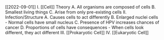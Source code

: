 [[2022-09-01]]
I. [[Cell]] Theory
	A. All organisms are composed of cells
	B. Smallest living things
	C. Arise from only pre-existing cells
II. Infection/Structure
	A. Causes cells to act differently
	B. Enlarged nuclei cells
		- Normal cells have small nucleus
	C. Presence of HPV increases chances of cancer
	D. Proportions of cells have consequences
		- When cells look different, they act different
III. [[Prokaryotic Cell]]
IV. [[Eukaryotic Cell]]